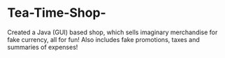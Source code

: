 # Tea-Time-Shop-
Created a Java (GUI) based shop, which sells imaginary merchandise for fake currency, all for fun! Also includes fake promotions, taxes and summaries of expenses!

